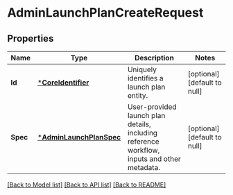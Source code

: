 # AdminLaunchPlanCreateRequest

## Properties
Name | Type | Description | Notes
------------ | ------------- | ------------- | -------------
**Id** | [***CoreIdentifier**](coreIdentifier.md) | Uniquely identifies a launch plan entity. | [optional] [default to null]
**Spec** | [***AdminLaunchPlanSpec**](adminLaunchPlanSpec.md) | User-provided launch plan details, including reference workflow, inputs and other metadata. | [optional] [default to null]

[[Back to Model list]](../README.md#documentation-for-models) [[Back to API list]](../README.md#documentation-for-api-endpoints) [[Back to README]](../README.md)


